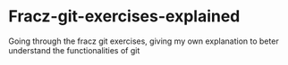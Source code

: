 # Fracz-git-exercises-explained
Going through the fracz git exercises, giving my own explanation to beter understand the functionalities of git
